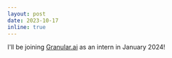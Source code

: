```yaml
---
layout: post
date: 2023-10-17 
inline: true
---
```


I'll be joining  <a href="https://www.granular.ai/">Granular.ai</a> as an intern in January 2024!